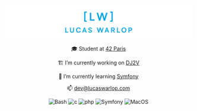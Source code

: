 
<picture>
  <source media="(prefers-color-scheme: dark)" srcset="ressources/github-readme-cover-dark.png">
  <source media="(prefers-color-scheme: light)" srcset="ressources/github-readme-cover-dark.png">
  <img alt="Shows an illustrated sun in light mode and a moon with stars in dark mode." src="ressources/lw-blue-banner.png">
</picture>

<p align="center">🎓 Student at <a href="https://42.fr" target="_blank">42 Paris</a></p>

<p align="center">🏗️ I’m currently working on <a href="https://dj2v.fr" target="_blank">DJ2V</a></p>

<p align="center">🌱 I’m currently learning <a href="https://symfony.com" target="_blank">Symfony</a></p>

<p align="center">📫 <a href="mailto:dev@lucaswarlop.com" target="_blank">dev@lucaswarlop.com</a></p>

<div align="center">
  <img alt="Bash" src="https://img.shields.io/badge/Bash-%2300000f.svg?style=flat&logo=gnu-bash&logoColor=black&color=white">
  <img alt="c" src="https://img.shields.io/badge/C-0?style=flat&logo=c&logoColor=black&color=white">
  <img alt="php" src="https://img.shields.io/badge/PHP-0?style=flat&logo=php&logoColor=black&color=white">
  <img alt="Symfony" src="https://img.shields.io/badge/Symfony-0?style=flat&logo=symfony&logoColor=black&color=white">
  <img alt="MacOS" src="https://img.shields.io/badge/MacOS-0?style=flat&logo=apple&logoColor=black&color=white">
</div>